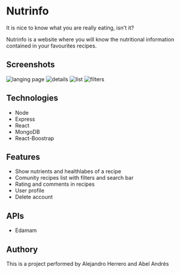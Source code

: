 # Nutrinfo
It is nice to know what you are really eating, isn't it? 

Nutrinfo is a website where you will know the nutritional information contained in your favourites recipes.

## Screenshots
![langing page](https://res.cloudinary.com/abel-av/image/upload/v1616110391/nutrinfo/nutrinfo_landing_rqrta7.png)
![details](https://res.cloudinary.com/abel-av/image/upload/v1616114148/nutrinfo/nutrinfo_details5_a73n7g.png)
![list](https://res.cloudinary.com/abel-av/image/upload/v1616114243/nutrinfo/nutrinfo_list3_e7rc7l.png)
![filters](https://res.cloudinary.com/abel-av/image/upload/v1616110391/nutrinfo/nutrinfo_filters_mcao9s.png)


## Technologies
* Node
* Express
* React
* MongoDB
* React-Boostrap

## Features
* Show nutrients and healthlabes of a recipe
* Comunity recipes list with filters and search bar
* Rating and comments in recipes
* User profile
* Delete account

## APIs
* Edamam

## Authory
This is a project performed by Alejandro Herrero and Abel Andrés

